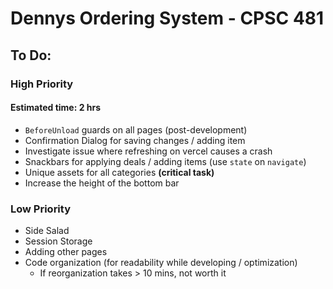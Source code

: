# Dennys Ordering System - CPSC 481

## To Do:

### High Priority

#### Estimated time: 2 hrs
* ``BeforeUnload`` guards on all pages (post-development)
* Confirmation Dialog for saving changes / adding item
* Investigate issue where refreshing on vercel causes a crash
* Snackbars for applying deals / adding items (use ``state`` on ``navigate``)
* Unique assets for all categories **(critical task)**
* Increase the height of the bottom bar

### Low Priority
* Side Salad
* Session Storage
* Adding other pages
* Code organization (for readability while developing / optimization)
    * If reorganization takes > 10 mins, not worth it